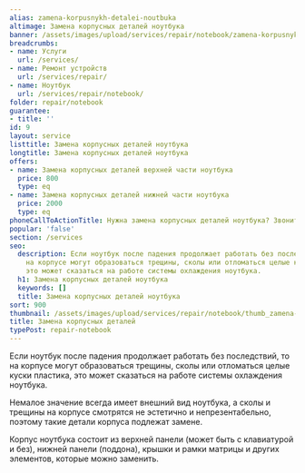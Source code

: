 ```yaml
---
alias: zamena-korpusnykh-detalei-noutbuka
altimage: Замена корпусных деталей ноутбука
banner: /assets/images/upload/services/repair/notebook/zamena-korpusnykh-detalei-noutbuka.jpg
breadcrumbs:
- name: Услуги
  url: /services/
- name: Ремонт устройств
  url: /services/repair/
- name: Ноутбук
  url: /services/repair/notebook/
folder: repair/notebook
guarantee:
- title: ''
id: 9
layout: service
listtitle: Замена корпусных деталей ноутбука
longtitle: Замена корпусных деталей ноутбука
offers:
- name: Замена корпусных деталей верхней части ноутбука
  price: 800
  type: eq
- name: Замена корпусных деталей нижней части ноутбука
  price: 2000
  type: eq
phoneCallToActionTitle: Нужна замена корпусных деталей ноутбука? Звоните!
popular: 'false'
section: /services
seo:
  description: Если ноутбук после падения продолжает работать без последствий, то
    на корпусе могут образоваться трещины, сколы или отломаться целые куски пластика,
    это может сказаться на работе системы охлаждения ноутбука.
  h1: Замена корпусных деталей ноутбука
  keywords: []
  title: Замена корпусных деталей ноутбука
sort: 900
thumbnail: /assets/images/upload/services/repair/notebook/thumb_zamena-korpusnykh-detalei-noutbuka.jpg
title: Замена корпусных деталей
typePost: repair-notebook
---
```

Если ноутбук после падения продолжает работать без последствий, то на корпусе могут образоваться трещины, сколы или отломаться целые куски пластика, это может сказаться на работе системы охлаждения ноутбука.

Немалое значение всегда имеет внешний вид ноутбука, а сколы и трещины на корпусе смотрятся не эстетично и непрезентабельно, поэтому такие детали корпуса подлежат замене.

Корпус ноутбука состоит из верхней панели (может быть с клавиатурой и без), нижней панели (поддона), крышки и рамки матрицы и других элементов, которые можно заменить.